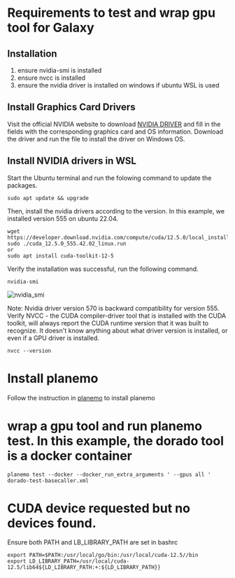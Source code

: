 # Requirements to test and wrap gpu tool for Galaxy

## Installation
1) ensure nvidia-smi is installed
2) ensure nvcc is installed
3) ensure the nvidia driver is installed on windows if ubuntu WSL is used

##  Install Graphics Card Drivers
Visit the official NVIDIA website to download [NVIDIA DRIVER](https://www.nvidia.com/es-es/drivers/) and fill in the fields with the corresponding graphics card and OS information. Download the driver and run the file to install the driver on Windows OS.

## Install NVIDIA drivers in WSL
Start the Ubuntu terminal and run the folowing command to update the packages.
```
sudo apt update && upgrade
```
Then, install the nvidia drivers according to the version. In this example, we installed version 555 on ubuntu 22.04.
```
wget https://developer.download.nvidia.com/compute/cuda/12.5.0/local_installers/cuda_12.5.0_555.42.02_linux.run
sudo ./cuda_12.5.0_555.42.02_linux.run
or
sudo apt install cuda-toolkit-12-5
```
Verify the installation was successful, run the following command.
```
nvidia-smi
```
![nvidia_smi](https://github.com/user-attachments/assets/53ece1c2-88f3-4f3b-967d-ee597f5cf8cc)

Note: Nvidia driver version 570 is backward compatibility for version 555.
Verify NVCC - the CUDA compiler-driver tool that is installed with the CUDA toolkit, will always report the CUDA runtime version that it was built to recognize. It doesn't know anything about what driver version is installed, or even if a GPU driver is installed.
```
nvcc --version
```

# Install planemo
Follow the instruction in [planemo](https://planemo.readthedocs.io/en/latest/installation.html) to install planemo

# wrap a gpu tool and run planemo test. In this example, the dorado tool is a docker container
```
planemo test --docker --docker_run_extra_arguments ' --gpus all ' dorado-test-basecaller.xml
```

# CUDA device requested but no devices found.
Ensure both PATH and LB_LIBRARY_PATH are set in bashrc
```
export PATH=$PATH:/usr/local/go/bin:/usr/local/cuda-12.5//bin
export LD_LIBRARY_PATH=/usr/local/cuda-12.5/lib64${LD_LIBRARY_PATH:+:${LD_LIBRARY_PATH}}
```

